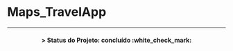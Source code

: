 # Maps_TravelApp


-----

<h4 align="center"> 
	> Status do Projeto: concluído :white_check_mark:

<!-- 	🚧  Projeto MapsTravelApp 🚀 Em construção...  🚧 -->
</h4>
